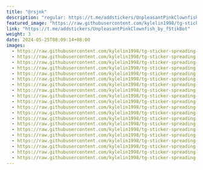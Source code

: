 ```yaml
---
title: "@rsjnk"
description: "regular: https://t.me/addstickers/UnpleasantPinkClownfish_by_fStikBot"
featured_image: "https://raw.githubusercontent.com/kylelin1998/tg-sticker-spreading-worldwide-images/main/img/6f1948a3-3b94-43a2-8619-5b9f2fa571df.jpg"
link: "https://t.me/addstickers/UnpleasantPinkClownfish_by_fStikBot"
weight: 3
date: 2024-05-25T08:09:14+08:00
images:
  - https://raw.githubusercontent.com/kylelin1998/tg-sticker-spreading-worldwide-images/main/img/6f1948a3-3b94-43a2-8619-5b9f2fa571df.jpg
  - https://raw.githubusercontent.com/kylelin1998/tg-sticker-spreading-worldwide-images/main/img/978aa361-9520-47db-95f5-833e6ede606a.jpg
  - https://raw.githubusercontent.com/kylelin1998/tg-sticker-spreading-worldwide-images/main/img/b072a538-08cc-4dd6-9797-c20845b6f621.jpg
  - https://raw.githubusercontent.com/kylelin1998/tg-sticker-spreading-worldwide-images/main/img/b7055a5c-df08-47a6-be96-31cf7c1f6b49.jpg
  - https://raw.githubusercontent.com/kylelin1998/tg-sticker-spreading-worldwide-images/main/img/d8094d39-86cc-4933-b254-81603ff78916.jpg
  - https://raw.githubusercontent.com/kylelin1998/tg-sticker-spreading-worldwide-images/main/img/6dc3adaf-abb2-4037-80e7-88c608440adb.jpg
  - https://raw.githubusercontent.com/kylelin1998/tg-sticker-spreading-worldwide-images/main/img/f2104d78-24cf-43ed-9c15-672d40dd9b5c.jpg
  - https://raw.githubusercontent.com/kylelin1998/tg-sticker-spreading-worldwide-images/main/img/65387301-19df-46f7-82ae-f3505ba15836.jpg
  - https://raw.githubusercontent.com/kylelin1998/tg-sticker-spreading-worldwide-images/main/img/6deef2f2-3c30-4dee-8a77-b5aab4787f19.jpg
  - https://raw.githubusercontent.com/kylelin1998/tg-sticker-spreading-worldwide-images/main/img/c96ab256-1d1b-4e95-ac92-23af8ac247cc.jpg
  - https://raw.githubusercontent.com/kylelin1998/tg-sticker-spreading-worldwide-images/main/img/95f896b7-b4f4-4222-8b16-5a9be2cb40b3.jpg
  - https://raw.githubusercontent.com/kylelin1998/tg-sticker-spreading-worldwide-images/main/img/bc8ddbf2-6c1f-4650-9d00-de19f921d08e.jpg
  - https://raw.githubusercontent.com/kylelin1998/tg-sticker-spreading-worldwide-images/main/img/a9e63433-8a36-403f-a5dd-25685210fb7d.jpg
  - https://raw.githubusercontent.com/kylelin1998/tg-sticker-spreading-worldwide-images/main/img/a543aa47-805e-4393-9193-b81f60b23454.jpg
  - https://raw.githubusercontent.com/kylelin1998/tg-sticker-spreading-worldwide-images/main/img/01fd5bff-d56c-4739-8769-06bd869aa494.jpg
  - https://raw.githubusercontent.com/kylelin1998/tg-sticker-spreading-worldwide-images/main/img/2a60be2e-5e4b-4a24-9830-b5b6ea781fd6.jpg
  - https://raw.githubusercontent.com/kylelin1998/tg-sticker-spreading-worldwide-images/main/img/6e5f2efb-b026-4b03-93d4-a92a9699e30f.jpg
  - https://raw.githubusercontent.com/kylelin1998/tg-sticker-spreading-worldwide-images/main/img/f23e46c9-2f5e-4e6e-a7aa-06b45ca6f61a.jpg
  - https://raw.githubusercontent.com/kylelin1998/tg-sticker-spreading-worldwide-images/main/img/1fcf7edb-aea0-4d2d-ab8d-5b62e8b0d067.jpg
  - https://raw.githubusercontent.com/kylelin1998/tg-sticker-spreading-worldwide-images/main/img/9f256996-1afe-4d55-8aa2-addceefcc231.jpg
---
```

